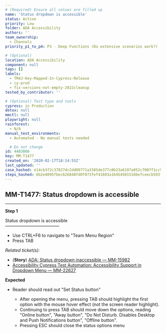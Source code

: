 ```yaml
---
# (Required) Ensure all values are filled up
name: 'Status dropdown is accessible'
status: Active
priority: Low
folder: ADA Accessibility
authors: ''
team_ownership:
  - Channels
priority_p1_to_p4: P3 - Deep Functions (Do extensive scenarios work?)

# (Optional)
location: ADA Accessibility
component: null
tags: []
labels:
  - TM4J-Key-Mapped-In-Cypress-Release
  - cy-prod
  - fix-versions-not-empty-2022cleanup
tested_by_contributor: ''

# (Optional) Test type and tools
cypress: in Production
detox: null
mmctl: null
playwright: null
rainforest:
  - N/A
manual_test_environments:
  - Automated - No manual tests needed

  # Do not change
id: 4403866
key: MM-T1477
created_on: '2020-02-17T18:14:55Z'
last_updated: ''
case_hashed: e14cb3f2c37827dc2dd09771a1585de377c0b23a6107a052c7007f1cc9b1ca35ff84173a7255f14691883a80140e8351
steps_hashed: 6b2e4095fbec626848fd0f073fef41603a164545015186efceecb593f1a68541d6ae4784a2cb81c05c57ce7859512471
---
```


<!-- (Auto-generated) Based on frontmatter's "key" and "name" -->

## MM-T1477: Status dropdown is accessible

---

**Step 1**

Status dropdown is accessible\
–––––––––––––––––––––––––

- Use CTRL+F6 to navigate to "Team Menu Region"
- Press TAB

_Related ticket(s):_

- (**Story**) [ADA: Status dropdown inaccessible — MM-15982](https://mattermost.atlassian.net/browse/MM-15982)
- [Accessibility Cypress Test Automation: Accessibility Support in Dropdown Menu — MM-22627](https://mattermost.atlassian.net/browse/MM-22627)

**Expected**

- Reader should read out "Set Status button"

  - After opening the menu, pressing TAB should highlight the first option with the mouse hover effect (not the screen reader highlight).
  - Continuing to press TAB should move down the options, reading "Online button", "Away button", "Do Not Disturb. Disables Desktop and Push Notifications button", "Offline button".
  - Pressing ESC should close the status options menu
